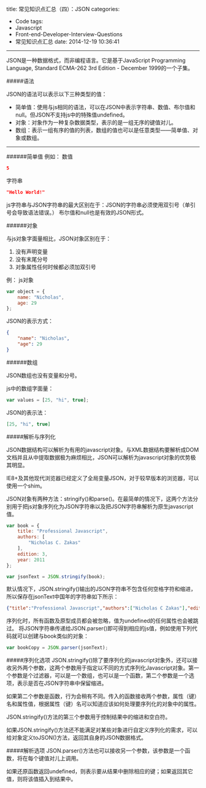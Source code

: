 title: 常见知识点汇总（四）：JSON
categories:
  - Code
tags:
  - Javascript
  - Front-end-Developer-Interview-Questions
  - 常见知识点汇总
date: 2014-12-19 10:36:41
---
JSON是一种数据格式，而非编程语言。它是基于JavaScript Programming Language, Standard ECMA-262 3rd Edition - December 1999的一个子集。

#####语法

JSON的语法可以表示以下三种类型的值：

* 简单值：使用与js相同的语法，可以在JSON中表示字符串、数值、布尔值和null。但JSON不支持js中的特殊值undefined。
* 对象：对象作为一种复杂数据类型，表示的是一组无序的键值对儿。
* 数组：表示一组有序的值的列表，数组的值也可以是任意类型——简单值、对象或数组。

<!-- more -->
***

######简单值
例如：
数值
``` JSON
5
```
字符串
``` JSON
"Hello World!"
```
js字符串与JSON字符串的最大区别在于：JSON的字符串必须使用双引号（单引号会导致语法错误。）
布尔值和null也是有效的JSON形式。

######对象

与js对象字面量相比，JSON对象区别在于：
1. 没有声明变量
2. 没有末尾分号
3. 对象属性任何时候都必须加双引号

例：
js对象
``` javascript
var object = {
	name: "Nicholas",
    age: 29
};
```
JSON的表示方式：
``` JSON
{
	"name": "Nicholas",
    "age": 29
}
```

######数组

JSON数组也没有变量和分号。

js中的数组字面量：
``` javascript
var values = [25, "hi", true];
```
JSON的表示法：
``` JSON
[25, "hi", true]
```

#####解析与序列化

JSON数据结构可以解析为有用的javascript对象。与XML数据结构要解析成DOM文档并且从中提取数据极为麻烦相比，JSON可以解析为javascript对象的优势极其明显。

IE8+及其他现代浏览器已经定义了全局变量JSON，对于较早版本的浏览器，可以使用一个shim。

JSON对象有两种方法：stringify()和parse()。在最简单的情况下，这两个方法分别用于把js对象序列化为JSON字符串以及把JSON字符串解析为原生javascript值。
``` javascript
var book = {
	title: "Professional Javascript",
    authors: [
    	"Nicholas C. Zakas"
    ],
    edition: 3,
    year: 2011
};

var jsonText = JSON.stringify(book);
```

默认情况下，JSON.stringify()输出的JSON字符串不包含任何空格字符和缩进，所以保存在jsonText中国年的字符串如下所示：

``` JSON
{"title":"Professional Javascript","authors":["Nicholas C Zakas"],"edition":3,"year":2011}
```

序列化时，所有函数及原型成员都会被忽略，值为undefined的任何属性也会被跳过。
将JSON字符串传递给JSON.parser()即可得到相应的js值，例如使用下列代码就可以创建与book类似的对象：
``` javascript
var bookCopy = JSON.parser(jsonText);
```

#####序列化选项
JSON.stringify()除了要序列化的javascript对象外，还可以接收另外两个参数，这两个参数用于指定以不同的方式序列化Javascript对象。第一个参数是个过滤器，可以是一个数组，也可以是一个函数，第二个参数是一个选项，表示是否在JSON字符串中保留缩进。

如果第二个参数是函数，行为会稍有不同。传入的函数接收两个参数，属性（键）名和属性值，根据属性（键）名可以知道应该如何处理要序列化的对象中的属性。

JSON.stringify()方法的第三个参数用于控制结果中的缩进和空白符。

如果JSON.stringify()方法还不能满足对某些对象进行自定义序列化的需求，可以给对象定义toJSON()方法，返回其自身的JSON数据格式。

#####解析选项
JSON.parser()方法也可以接收另一个参数，该参数是一个函数，将在每个键值对儿上调用。

如果还原函数返回undefined，则表示要从结果中删除相应的键；如果返回其它值，则将该值插入到结果中。